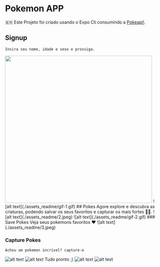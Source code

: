 # Pokemon APP

🇧🇷 Este Projeto foi criado usando o Expo Cli consumindo a [Pokeapi!](https://pokeapi.co).

## Signup
    Insira seu nome, idade e sexo e prossiga.
<img src="./assets_readme/1.jpeg" width="480"  />
![alt text](./assets_readme/gif-1.gif)
## Pokes
    Agore explore e descubra as criaturas, podendo salvar os seus favoritos e capturar os mais fortes 🐱‍🐉.
![alt text](./assets_readme/2.jpeg)
![alt text](./assets_readme/gif-2.gif)
### Save Pokes
    Veja seus pokemons favoritos ❤
![alt text](./assets_readme/3.jpeg)

### Capture Pokes
    Achou um pokemon incrível? capture-o
![alt text](./assets_readme/gif-3.gif)
![alt text](./assets_readme/4.jpeg)
    Tudo pronto ;)
![alt text](./assets_readme/gif-4.gif)
![alt text](./assets_readme/5.jpeg)

    